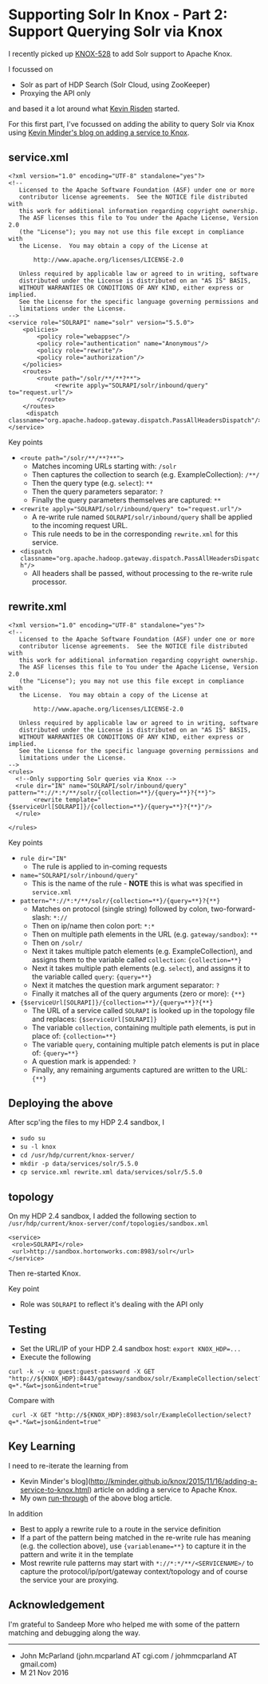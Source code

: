 #  Supporting Solr In Knox - Part 2: Support Querying Solr via Knox
I recently picked up [KNOX-528](https://issues.apache.org/jira/browse/KNOX-528) to add Solr support to Apache Knox.

I focussed on

 * Solr as part of HDP Search (Solr Cloud, using ZooKeeper)
 * Proxying the API only

and based it a lot around what [Kevin Risden](https://github.com/risdenk/knox_solr_testing) started.

For this first part, I've focussed on adding the ability to query Solr via Knox using [Kevin Minder's blog on adding a service to Knox](http://kminder.github.io/knox/2015/11/16/adding-a-service-to-knox.html).

## service.xml
```
<?xml version="1.0" encoding="UTF-8" standalone="yes"?>
<!--
   Licensed to the Apache Software Foundation (ASF) under one or more
   contributor license agreements.  See the NOTICE file distributed with
   this work for additional information regarding copyright ownership.
   The ASF licenses this file to You under the Apache License, Version 2.0
   (the "License"); you may not use this file except in compliance with
   the License.  You may obtain a copy of the License at

       http://www.apache.org/licenses/LICENSE-2.0

   Unless required by applicable law or agreed to in writing, software
   distributed under the License is distributed on an "AS IS" BASIS,
   WITHOUT WARRANTIES OR CONDITIONS OF ANY KIND, either express or implied.
   See the License for the specific language governing permissions and
   limitations under the License.
-->
<service role="SOLRAPI" name="solr" version="5.5.0">
    <policies>
        <policy role="webappsec"/>
        <policy role="authentication" name="Anonymous"/>
        <policy role="rewrite"/>
        <policy role="authorization"/>
    </policies>
    <routes>
        <route path="/solr/**/**?**">
             <rewrite apply="SOLRAPI/solr/inbound/query" to="request.url"/>
        </route>
    </routes>
     <dispatch classname="org.apache.hadoop.gateway.dispatch.PassAllHeadersDispatch"/>
</service>

```

Key points
 * ```<route path="/solr/**/**?**">```
   * Matches incoming URLs starting with:  ```/solr```
   * Then captures the collection to search (e.g. ExampleCollection): ```/**/```
   * Then the query type (e.g. ```select```): ```**```
   * Then the query parameters separator: ```?```
   * Finally the query parameters themselves are captured: ```**```
 * ```<rewrite apply="SOLRAPI/solr/inbound/query" to="request.url"/>```
   * A re-write rule named ```SOLRAPI/solr/inbound/query``` shall be applied to the incoming request URL.
   * This rule needs to be in the corresponding ```rewrite.xml``` for this service.
 * ```<dispatch classname="org.apache.hadoop.gateway.dispatch.PassAllHeadersDispatch"/>```
   * All headers shall be passed, without processing to the re-write rule processor.

## rewrite.xml
```
<?xml version="1.0" encoding="UTF-8" standalone="yes"?>
<!--
   Licensed to the Apache Software Foundation (ASF) under one or more
   contributor license agreements.  See the NOTICE file distributed with
   this work for additional information regarding copyright ownership.
   The ASF licenses this file to You under the Apache License, Version 2.0
   (the "License"); you may not use this file except in compliance with
   the License.  You may obtain a copy of the License at

       http://www.apache.org/licenses/LICENSE-2.0

   Unless required by applicable law or agreed to in writing, software
   distributed under the License is distributed on an "AS IS" BASIS,
   WITHOUT WARRANTIES OR CONDITIONS OF ANY KIND, either express or implied.
   See the License for the specific language governing permissions and
   limitations under the License.
-->
<rules>
  <!--Only supporting Solr queries via Knox -->
  <rule dir="IN" name="SOLRAPI/solr/inbound/query" pattern="*://*:*/**/solr/{collection=**}/{query=**}?{**}">
       <rewrite template="{$serviceUrl[SOLRAPI]}/{collection=**}/{query=**}?{**}"/>
  </rule>

</rules>
```

Key points
 * `rule dir="IN"`
   * The rule is applied to in-coming requests
 * `name="SOLRAPI/solr/inbound/query"`
   * This is the name of the rule - **NOTE** this is what was specified in ```service.xml```
 * `pattern="*://*:*/**/solr/{collection=**}/{query=**}?{**}`
   * Matches on protocol (single string) followed by colon, two-forward-slash: ```*://```
   * Then on ip/name then colon port: ```*:*```
   * Then on multiple path elements in the URL (e.g. `gateway/sandbox`): `**`
   * Then on `/solr/`
   * Next it takes multiple patch elements (e.g. ExampleCollection), and assigns them to the variable called `collection`: `{collection=**}`
   * Next it takes multiple path elements (e.g. `select`), and assigns it to the variable called `query`: `{query=**}`
   * Next it matches the question mark argument separator: `?`
   * Finally it matches all of the query arguments (zero or more): `{**}`
 * `{$serviceUrl[SOLRAPI]}/{collection=**}/{query=**}?{**}`
   * The URL of a service called `SOLRAPI` is looked up in the topology file and replaces: `{$serviceUrl[SOLRAPI]}`
   * The variable `collection`, containing multiple path elements, is put in place of: `{collection=**}`
   * The variable `query`, containing multiple patch elements is put in place of: `{query=**}`
   * A question mark is appended: `?`
   * Finally, any remaining arguments captured are written to the URL: `{**}`


## Deploying the above
After scp'ing the files to my HDP 2.4 sandbox, I

  * ```sudo su```
  * ```su -l knox```
  * ```cd /usr/hdp/current/knox-server/```
  * ```mkdir -p data/services/solr/5.5.0```
  * ```cp service.xml rewrite.xml data/services/solr/5.5.0```

## topology
On my HDP 2.4 sandbox, I added the following section to ```/usr/hdp/current/knox-server/conf/topologies/sandbox.xml```

```
<service>
 <role>SOLRAPI</role>
 <url>http://sandbox.hortonworks.com:8983/solr</url>
</service>
```

Then re-started Knox.

Key point
 * Role was ```SOLRAPI``` to reflect it's dealing with the API only

## Testing
 * Set the URL/IP of your HDP 2.4 sandbox host: ```export KNOX_HDP=...```
 * Execute the following

```
curl -k -v -u guest:guest-password -X GET "http://${KNOX_HDP}:8443/gateway/sandbox/solr/ExampleCollection/select?q=*.*&wt=json&indent=true"
```

Compare with

```
 curl -X GET "http://${KNOX_HDP}:8983/solr/ExampleCollection/select?q=*.*&wt=json&indent=true"
 ```

## Key Learning
I need to re-iterate the learning from
 * Kevin Minder's blog](http://kminder.github.io/knox/2015/11/16/adding-a-service-to-knox.html) article on adding a service to Apache Knox.
 * My own [run-through](/blog/KNOX_OPENWEATHER_MAP_TUTORIAL.md) of the above blog article.

In addition
 * Best to apply a rewrite rule to a route in the service definition
 * If a part of the pattern being matched in the re-write rule has meaning (e.g. the collection above), use `{variablename=**}` to capture it in the pattern and write it in the template
 * Most rewrite rule patterns may start with `*://*:*/**/<SERVICENAME>/` to capture the protocol/ip/port/gateway context/topology and of course the service your are proxying.


## Acknowledgement
I'm grateful to Sandeep More who helped me with some of the pattern matching and debugging along the way.  

 ---

  * John McParland (john.mcparland AT cgi.com / johmmcparland AT gmail.com)
  * M 21 Nov 2016
